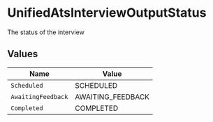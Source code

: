 # UnifiedAtsInterviewOutputStatus

The status of the interview


## Values

| Name               | Value              |
| ------------------ | ------------------ |
| `Scheduled`        | SCHEDULED          |
| `AwaitingFeedback` | AWAITING_FEEDBACK  |
| `Completed`        | COMPLETED          |
